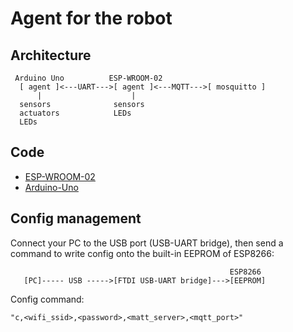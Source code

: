 # Agent for the robot

## Architecture

```
 Arduino Uno          ESP-WROOM-02
  [ agent ]<---UART--->[ agent ]<---MQTT--->[ mosquitto ]
      |                    |
  sensors              sensors
  actuators            LEDs
  LEDs
```

## Code

- [ESP-WROOM-02](./esp_wroom_02)
- [Arduino-Uno](./arduino_uno)

## Config management

Connect your PC to the USB port (USB-UART bridge), then send a command to write config onto the built-in EEPROM of ESP8266:

```
                                                 ESP8266
   [PC]----- USB ----->[FTDI USB-UART bridge]--->[EEPROM]
```

Config command:
```
"c,<wifi_ssid>,<password>,<matt_server>,<mqtt_port>"
```

